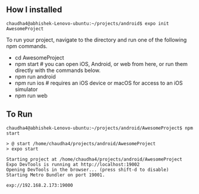 
## How I installed ##

    chaudha4@abhishek-Lenovo-ubuntu:~/projects/android$ expo init AwesomeProject


To run your project, navigate to the directory and run one of the following npm commands.

- cd AwesomeProject
- npm start # you can open iOS, Android, or web from here, or run them directly with the commands below.
- npm run android
- npm run ios # requires an iOS device or macOS for access to an iOS simulator
- npm run web


## To Run ##
    chaudha4@abhishek-Lenovo-ubuntu:~/projects/android/AwesomeProject$ npm start

    > @ start /home/chaudha4/projects/android/AwesomeProject
    > expo start

    Starting project at /home/chaudha4/projects/android/AwesomeProject
    Expo DevTools is running at http://localhost:19002
    Opening DevTools in the browser... (press shift-d to disable)
    Starting Metro Bundler on port 19001.

    exp://192.168.2.173:19000